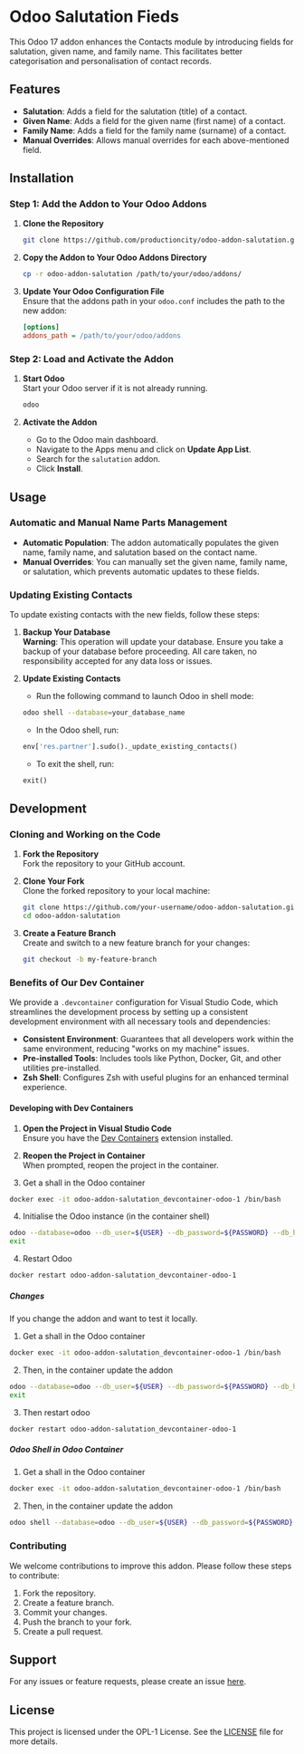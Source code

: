 # Odoo Salutation Fieds

This Odoo 17 addon enhances the Contacts module by introducing fields for salutation, given name, and family name. This facilitates better categorisation and personalisation of contact records.

## Features

- **Salutation**: Adds a field for the salutation (title) of a contact.
- **Given Name**: Adds a field for the given name (first name) of a contact.
- **Family Name**: Adds a field for the family name (surname) of a contact.
- **Manual Overrides**: Allows manual overrides for each above-mentioned field.

## Installation

### Step 1: Add the Addon to Your Odoo Addons

1. **Clone the Repository**
    ```bash
    git clone https://github.com/productioncity/odoo-addon-salutation.git
    ```

2. **Copy the Addon to Your Odoo Addons Directory**
    ```bash
    cp -r odoo-addon-salutation /path/to/your/odoo/addons/
    ```

3. **Update Your Odoo Configuration File**  
   Ensure that the addons path in your `odoo.conf` includes the path to the new addon:
    ```ini
    [options]
    addons_path = /path/to/your/odoo/addons
    ```

### Step 2: Load and Activate the Addon

1. **Start Odoo**  
   Start your Odoo server if it is not already running.
   ```bash
   odoo
   ```

2. **Activate the Addon**
   - Go to the Odoo main dashboard.
   - Navigate to the Apps menu and click on **Update App List**.
   - Search for the `salutation` addon.
   - Click **Install**.

## Usage

### Automatic and Manual Name Parts Management

- **Automatic Population**: The addon automatically populates the given name, family name, and salutation based on the contact name.
- **Manual Overrides**: You can manually set the given name, family name, or salutation, which prevents automatic updates to these fields.

### Updating Existing Contacts

To update existing contacts with the new fields, follow these steps:

1. **Backup Your Database**  
   **Warning**: This operation will update your database. Ensure you take a backup of your database before proceeding. All care taken, no responsibility accepted for any data loss or issues.

2. **Update Existing Contacts**
    - Run the following command to launch Odoo in shell mode:
    ```bash
    odoo shell --database=your_database_name
    ```

    - In the Odoo shell, run:
    ```python
    env['res.partner'].sudo()._update_existing_contacts()
    ```

    - To exit the shell, run:
    ```python
    exit()
    ```

## Development

### Cloning and Working on the Code

1. **Fork the Repository**  
   Fork the repository to your GitHub account.

2. **Clone Your Fork**  
   Clone the forked repository to your local machine:
    ```bash
    git clone https://github.com/your-username/odoo-addon-salutation.git
    cd odoo-addon-salutation
    ```

3. **Create a Feature Branch**  
   Create and switch to a new feature branch for your changes:
   ```bash
   git checkout -b my-feature-branch
   ```

### Benefits of Our Dev Container

We provide a `.devcontainer` configuration for Visual Studio Code, which streamlines the development process by setting up a consistent development environment with all necessary tools and dependencies:

- **Consistent Environment**: Guarantees that all developers work within the same environment, reducing "works on my machine" issues.
- **Pre-installed Tools**: Includes tools like Python, Docker, Git, and other utilities pre-installed.
- **Zsh Shell**: Configures Zsh with useful plugins for an enhanced terminal experience.

#### Developing with Dev Containers

1. **Open the Project in Visual Studio Code**  
   Ensure you have the [Dev Containers](https://code.visualstudio.com/docs/remote/containers) extension installed.

2. **Reopen the Project in Container**  
   When prompted, reopen the project in the container.

3. Get a shall in the Odoo container

```zsh
docker exec -it odoo-addon-salutation_devcontainer-odoo-1 /bin/bash
```

4. Initialise the Odoo instance (in the container shell)

```bash
odoo --database=odoo --db_user=${USER} --db_password=${PASSWORD} --db_host=postgres --db_port=5432 --stop-after-init --no-http -i base,contacts
exit
```

4. Restart Odoo

```zsh
docker restart odoo-addon-salutation_devcontainer-odoo-1
```

##### Changes

If you change the addon and want to test it locally.

1. Get a shall in the Odoo container

```zsh
docker exec -it odoo-addon-salutation_devcontainer-odoo-1 /bin/bash
```

2. Then, in the container update the addon

```bash
odoo --database=odoo --db_user=${USER} --db_password=${PASSWORD} --db_host=postgres --db_port=5432 --stop-after-init --no-http -d odoo -u salutation
exit
```

3. Then restart odoo

```zsh
docker restart odoo-addon-salutation_devcontainer-odoo-1
```

##### Odoo Shell in Odoo Container

1. Get a shall in the Odoo container

```zsh
docker exec -it odoo-addon-salutation_devcontainer-odoo-1 /bin/bash
```

2. Then, in the container update the addon

```bash
odoo shell --database=odoo --db_user=${USER} --db_password=${PASSWORD} --db_host=postgres --db_port=5432 --stop-after-init --no-http -d odoo
```

### Contributing

We welcome contributions to improve this addon. Please follow these steps to contribute:

1. Fork the repository.
2. Create a feature branch.
3. Commit your changes.
4. Push the branch to your fork.
5. Create a pull request.

## Support

For any issues or feature requests, please create an issue [here](https://github.com/productioncity/odoo-addon-salutation/issues).

## License

This project is licensed under the OPL-1 License. See the [LICENSE](LICENSE) file for more details.